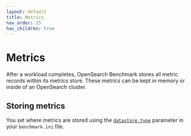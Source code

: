 ```yaml
---
layout: default
title: Metrics
nav_order: 25
has_children: true
---
```


# Metrics

After a workload completes, OpenSearch Benchmark stores all metric records within its metrics store. These metrics can be kept in memory or inside of an OpenSearch cluster. 

## Storing metrics

You set where metrics are stored using the [`datastore.type`](https://opensearch.org/docs/latest/benchmark/configuring-benchmark/#results_publishing) parameter in your `benchmark.ini` file.


